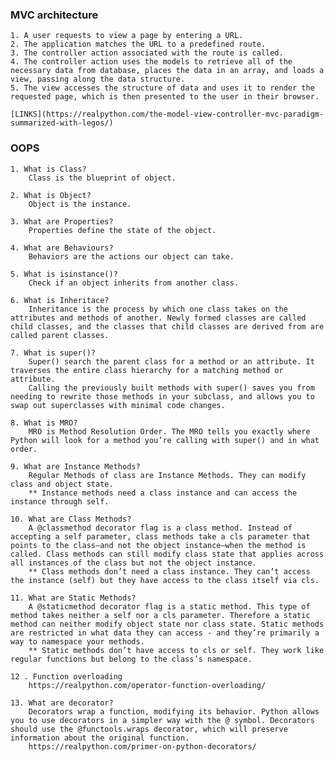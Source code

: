 ### MVC architecture
    1. A user requests to view a page by entering a URL.
    2. The application matches the URL to a predefined route.
    3. The controller action associated with the route is called.
    4. The controller action uses the models to retrieve all of the necessary data from database, places the data in an array, and loads a view, passing along the data structure.
    5. The view accesses the structure of data and uses it to render the requested page, which is then presented to the user in their browser.

    [LINKS](https://realpython.com/the-model-view-controller-mvc-paradigm-summarized-with-legos/)

### OOPS
    1. What is Class?
        Class is the blueprint of object.
    
    2. What is Object?
        Object is the instance.

    3. What are Properties?
        Properties define the state of the object.

    4. What are Behaviours?
        Behaviors are the actions our object can take. 

    5. What is isinstance()?
        Check if an object inherits from another class.
    
    6. What is Inheritace?
        Inheritance is the process by which one class takes on the attributes and methods of another. Newly formed classes are called child classes, and the classes that child classes are derived from are called parent classes.

    7. What is super()?
        Super() search the parent class for a method or an attribute. It traverses the entire class hierarchy for a matching method or attribute.
        Calling the previously built methods with super() saves you from needing to rewrite those methods in your subclass, and allows you to swap out superclasses with minimal code changes.

    8. What is MRO?
        MRO is Method Resolution Order. The MRO tells you exactly where Python will look for a method you’re calling with super() and in what order.

    9. What are Instance Methods?
        Regular Methods of class are Instance Methods. They can modify class and object state.
        ** Instance methods need a class instance and can access the instance through self.

    10. What are Class Methods?
        A @classmethod decorator flag is a class method. Instead of accepting a self parameter, class methods take a cls parameter that points to the class—and not the object instance—when the method is called. Class methods can still modify class state that applies across all instances of the class but not the object instance.
        ** Class methods don’t need a class instance. They can’t access the instance (self) but they have access to the class itself via cls.

    11. What are Static Methods?
        A @staticmethod decorator flag is a static method. This type of method takes neither a self nor a cls parameter. Therefore a static method can neither modify object state nor class state. Static methods are restricted in what data they can access - and they’re primarily a way to namespace your methods.
        ** Static methods don’t have access to cls or self. They work like regular functions but belong to the class’s namespace.

    12 . Function overloading
        https://realpython.com/operator-function-overloading/

    13. What are decorator?
        Decorators wrap a function, modifying its behavior. Python allows you to use decorators in a simpler way with the @ symbol. Decorators should use the @functools.wraps decorator, which will preserve information about the original function.
        https://realpython.com/primer-on-python-decorators/
